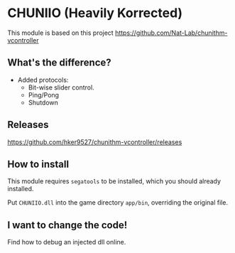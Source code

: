 CHUNIIO (Heavily Korrected)
====
This module is based on this project https://github.com/Nat-Lab/chunithm-vcontroller

What's the difference?
----
- Added protocols:
  - Bit-wise slider control.
  - Ping/Pong
  - Shutdown
  
  
Releases
----
https://github.com/hker9527/chunithm-vcontroller/releases

How to install
----
This module requires `segatools` to be installed, which you should already installed. 

Put `CHUNIIO.dll` into the game directory `app/bin`, overriding the original file.

I want to change the code!
----
Find how to debug an injected dll online.
